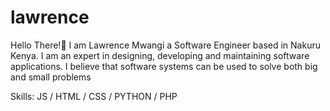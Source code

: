 # lawrence
Hello There!👋 I am Lawrence Mwangi a Software Engineer based in Nakuru Kenya. I am an expert in designing, developing and maintaining software applications.
I believe that software systems can be used to solve both big and small problems

Skills: JS / HTML / CSS / PYTHON / PHP





